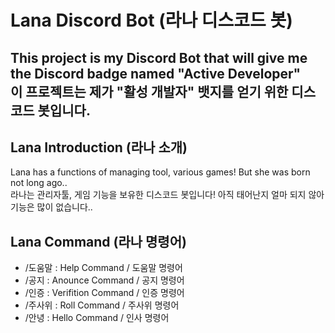 Lana Discord Bot (라나 디스코드 봇)
================================

This project is my Discord Bot that will give me the Discord badge named "Active Developer"   
이 프로젝트는 제가 "활성 개발자" 뱃지를 얻기 위한 디스코드 봇입니다.
---------------------------------------------------------------------------------------------------------------
  
   
   
## Lana Introduction (라나 소개)
Lana has a functions of managing tool, various games! But she was born not long ago..   
라나는 관리자툴, 게임 기능을 보유한 디스코드 봇입니다! 아직 태어난지 얼마 되지 않아 기능은 많이 없습니다..   

## Lana Command (라나 명령어)
+ /도움말 : Help Command / 도움말 명령어
+ /공지 <Channel> <Message> : Anounce Command / 공지 명령어
+ /인증 : Verifition Command / 인증 명령어
+ /주사위 <Integer> : Roll Command / 주사위 명령어
+ /안녕 : Hello Command / 인사 명령어
